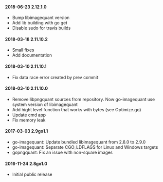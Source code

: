 #### 2018-06-23 2.12.1.0
* Bump libimagequant version
* Add lib building with go get
* Disable sudo for travis builds

#### 2018-03-18 2.11.10.2
* Small fixes
* Add documentation

#### 2018-03-10 2.11.10.1
* Fix data race error created by prev commit

#### 2018-03-10 2.11.10.0
* Remove libpngquant sources from repository. Now go-imagequant use system version of libimagequant
* Add hight level function that works with bytes (see Optimize.go)
* Update cmd app
* Fix memory leak

#### 2017-03-03 2.9go1.1
* go-imagequant: Update bundled libimagequant from 2.8.0 to 2.9.0
* go-imagequant: Separate CGO_LDFLAGS for Linux and Windows targets
* gopngquant: Fix an issue with non-square images

#### 2016-11-24 2.8go1.0
 * Initial public release
